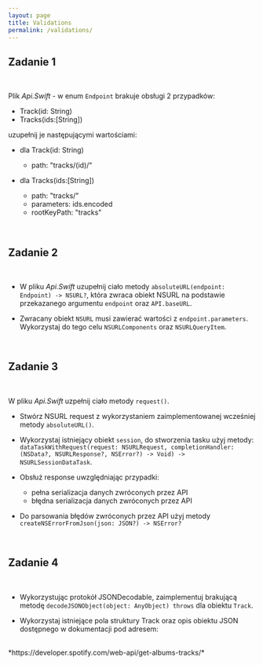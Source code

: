 ```yaml
---
layout: page
title: Validations
permalink: /validations/
---
```


Zadanie 1
----------
<br>

Plik *Api.Swift*  - w enum `Endpoint` brakuje obsługi 2 przypadków:

* Track(id: String)
* Tracks(ids:[String])

uzupełnij je następującymi wartościami:

* dla Track(id: String)
  * path: "tracks/\(id)/"


* dla Tracks(ids:[String])
  * path: "tracks/"
  * parameters: ids.encoded
  * rootKeyPath: "tracks"

<br>

Zadanie 2
----------

<br>

* W pliku *Api.Swift* uzupełnij ciało metody ```absoluteURL(endpoint: Endpoint) -> NSURL?```, która zwraca obiekt NSURL na podstawie przekazanego argumentu `endpoint` oraz `API.baseURL`.

* Zwracany obiekt `NSURL` musi zawierać wartości z `endpoint.parameters`. Wykorzystaj do tego celu `NSURLComponents` oraz `NSURLQueryItem`.

<br>

Zadanie 3
----------

<br>

W pliku *Api.Swift* uzpełnij ciało metody `request()`.

* Stwórz NSURL request z wykorzystaniem zaimplementowanej wcześniej metody `absoluteURL()`.

* Wykorzystaj istniejący obiekt `session`, do stworzenia tasku użyj metody:
```dataTaskWithRequest(request: NSURLRequest, completionHandler: (NSData?, NSURLResponse?, NSError?) -> Void) -> NSURLSessionDataTask```.

* Obsłuż response uwzględniając przypadki:
  * pełna serializacja danych zwróconych przez API
  * błędna serializacja danych zwróconych przez API


* Do parsowania błędów zwróconych przez API użyj metody ```createNSErrorFromJson(json: JSON?) -> NSError?```

<br>

Zadanie 4
----------

<br>

* Wykorzystując protokół JSONDecodable, zaimplementuj brakującą metodę `decodeJSONObject(object: AnyObject) throws` dla obiektu `Track`.

* Wykorzystaj istniejące pola struktury Track oraz opis obiektu JSON dostępnego w dokumentacji pod adresem:
<br>
*https://developer.spotify.com/web-api/get-albums-tracks/*

